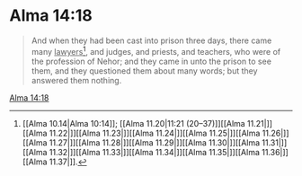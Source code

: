 # Alma 14:18

> And when they had been cast into prison three days, there came many <u>lawyers</u>[^a], and judges, and priests, and teachers, who were of the profession of Nehor; and they came in unto the prison to see them, and they questioned them about many words; but they answered them nothing.

[Alma 14:18](https://www.churchofjesuschrist.org/study/scriptures/bofm/alma/14?lang=eng&id=p18#p18)


[^a]: [[Alma 10.14|Alma 10:14]]; [[Alma 11.20|11:21 (20–37)]][[Alma 11.21|]][[Alma 11.22|]][[Alma 11.23|]][[Alma 11.24|]][[Alma 11.25|]][[Alma 11.26|]][[Alma 11.27|]][[Alma 11.28|]][[Alma 11.29|]][[Alma 11.30|]][[Alma 11.31|]][[Alma 11.32|]][[Alma 11.33|]][[Alma 11.34|]][[Alma 11.35|]][[Alma 11.36|]][[Alma 11.37|]].  
